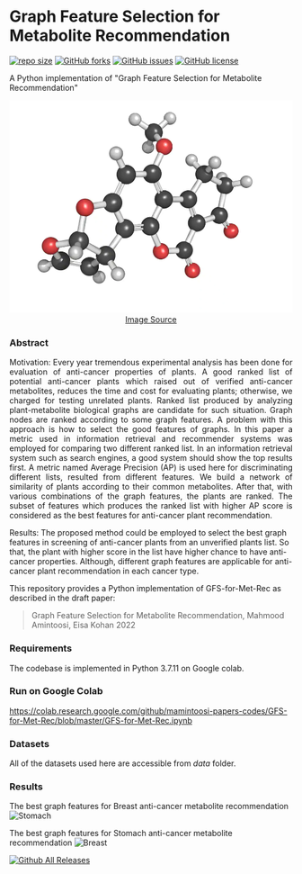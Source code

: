 Graph Feature Selection for Metabolite Recommendation
==========
 [![repo size](https://img.shields.io/github/repo-size/mamintoosi-papers-codes/GFS-for-Met-Rec.svg)](https://github.com/mamintoosi-papers-codes/GFS-for-Met-Rec/archive/master.zip)
 [![GitHub forks](https://img.shields.io/github/forks/mamintoosi-papers-codes/GFS-for-Met-Rec)](https://github.com/mamintoosi-papers-codes/GFS-for-Met-Rec/network)
[![GitHub issues](https://img.shields.io/github/issues/mamintoosi-papers-codes/GFS-for-Met-Rec)](https://github.com/mamintoosi-papers-codes/GFS-for-Met-Rec/issues)
[![GitHub license](https://img.shields.io/github/license/mamintoosi-papers-codes/GFS-for-Met-Rec)](https://github.com/mamintoosi-papers-codes/GFS-for-Met-Rec/blob/main/LICENSE)
 
 
A Python implementation of "Graph Feature Selection for Metabolite Recommendation" 
<p align="center">
  <img width="600" src="doc/fungal_metabolite_-_aflatoxin_b1.webp">
  <a href="https://www.thermofisher.com/blog/food/turbulent-flow-clean-up-for-plant-and-fungal-metabolite-screening/">Image Source</a>
</p>

### Abstract

<p align="justify">
Motivation: Every year tremendous experimental analysis has been done for evaluation of anti-cancer properties of plants. A good ranked list of potential anti-cancer plants which raised out of verified anti-cancer metabolites, reduces the time and cost for evaluating plants; otherwise, we charged for testing unrelated plants. Ranked list produced by analyzing plant-metabolite biological graphs are candidate for such situation. Graph nodes are ranked according to some graph features. A problem with this approach is how to select the good features of graphs. In this paper a metric used in information retrieval and recommender systems was employed for comparing two different ranked list. In an information retrieval system such as search engines, a good system should show the top results first. A metric named Average Precision (AP) is used here for discriminating different lists, resulted from different features. We build a network of similarity of plants according to their common metabolites. After that, with various combinations of the graph features, the plants are ranked. The subset of features which produces the ranked list with higher AP score is considered as the best features for anti-cancer plant recommendation.

Results:   The proposed method could be employed to select the best graph features in screening of anti-cancer plants from an unverified plants list. So that, the plant with higher score in the list have higher chance to have anti-cancer properties. Although, different graph features are applicable for anti-cancer plant recommendation in each cancer type.
</p>

This repository provides a Python implementation of GFS-for-Met-Rec as described in the draft paper:

> Graph Feature Selection for Metabolite Recommendation,
> Mahmood Amintoosi, Eisa Kohan
> 2022


### Requirements
The codebase is implemented in Python 3.7.11 on Google colab. 

### Run on Google Colab
https://colab.research.google.com/github/mamintoosi-papers-codes/GFS-for-Met-Rec/blob/master/GFS-for-Met-Rec.ipynb

### Datasets
<p align="justify">
All of the datasets used here are accessible from <em>data</em> folder.
</p>

### Results
The best graph features for Breast anti-cancer metabolite recommendation
![Stomach](results%5CFS_St_AC_Met_Plant_mc1_k1-9_apk.png)

The best graph features for Stomach anti-cancer metabolite recommendation
![Breast](results%5CFS_Br_AC_Met_Plant_mc1_k1-9_apk.png)

[![Github All Releases](https://img.shields.io/github/downloads/mamintoosi-papers-codes/GFS-for-Met-Rec/total.svg)]()
